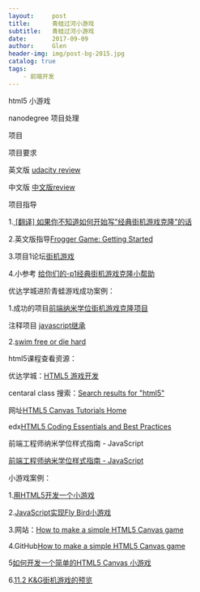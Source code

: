 ```yaml
---
layout:     post                   
title:      青蛙过河小游戏              
subtitle:   青蛙过河小游戏
date:       2017-09-09            
author:     Glen                     
header-img: img/post-bg-2015.jpg   
catalog: true                      
tags:                               
    - 前端开发
---
```


html5 小游戏


nanodegree 项目处理

项目

项目要求

英文版 [udacity review](https://review.udacity.com/#!/rubrics/15/view)

中文版 [中文版review](https://review.udacity.com/#!/rubrics/499/view)

项目指导

1.[ [翻译] 如果你不知道如何开始写”经典街机游戏克隆”的话](http://discussions.youdaxue.com/t/topic/32577)

2.英文版指导[Frogger Game: Getting Started](https://docs.google.com/document/d/1v01aScPjSWCCWQLIpFqvg3-vXLH2e8_SZQKC8jNO0Dc/pub?embedded=true)

3.项目1论坛[街机游戏](https://discussions.youdaxue.com/c/nd001-classic-arcade-game-clone)

4.小参考 [给你们的-p1经典街机游戏克隆小帮助](http://discussions.youdaxue.com/t/p1/43723)

优达学城进阶青蛙游戏成功案例：

1.成功的项目[前端纳米学位街机游戏克隆项目](https://github.com/luocooldong/Arcade-Game-Clone_P5)

注释项目
[javascript继承](http://www.cnblogs.com/starof/p/6517858.html)



2.[swim free or die hard](https://sunnymui.github.io/frontend-nanodegree-arcade-game/?from=singlemessage)

html5课程查看资源：

优达学城：[HTML5 游戏开发 ](https://cn.udacity.com/course/html5-game-development--cs255)

centaral class 搜索：[Search results for "html5"](https://www.class-central.com/search?q=html5)

网址[HTML5 Canvas Tutorials Home](http://www.html5canvastutorials.com/)

edx[HTML5 Coding Essentials and Best Practices](https://courses.edx.org/courses/course-v1:W3Cx+HTML5.1x+1T2017/course/)

前端工程师纳米学位样式指南 - JavaScript

[前端工程师纳米学位样式指南 - JavaScript](https://github.com/udacity/frontend-nanodegree-styleguide-zh/blob/master/%E5%89%8D%E7%AB%AF%E5%B7%A5%E7%A8%8B%E5%B8%88%E7%BA%B3%E7%B1%B3%E5%AD%A6%E4%BD%8D%E6%A0%B7%E5%BC%8F%E6%8C%87%E5%8D%97%20-%20JavaScript.md)

小游戏案例：

1.[用HTML5开发一个小游戏](https://segmentfault.com/a/1190000002987169)

2.[JavaScript实现Fly Bird小游戏](http://www.jianshu.com/p/45d994d04a25)

3.网站：[How to make a simple HTML5 Canvas game](http://www.lostdecadegames.com/how-to-make-a-simple-html5-canvas-game/)

4.GitHub[How to make a simple HTML5 Canvas game](https://github.com/lostdecade/simple_canvas_game)

5[如何开发一个简单的HTML5 Canvas 小游戏
](http://www.cnblogs.com/Wayou/p/how-to-make-a-simple-html5-canvas-game.html)

6.[11.2 K&G街机游戏的预览](http://book.51cto.com/art/200907/138631.htm)

